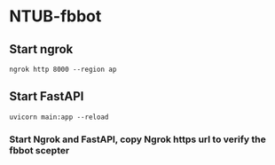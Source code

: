 # NTUB-fbbot
## Start ngrok
```shell=
ngrok http 8000 --region ap
```

## Start FastAPI
```shell=
uvicorn main:app --reload
```

### Start Ngrok and FastAPI, copy Ngrok https url to verify the fbbot scepter

